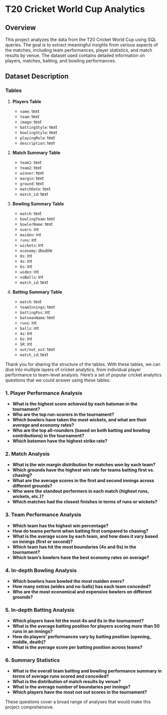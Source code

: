 # T20 Cricket World Cup Analytics

## Overview
This project analyzes the data from the T20 Cricket World Cup using SQL queries. The goal is to extract meaningful insights from various aspects of the matches, including team performances, player statistics, and match results by venue. The dataset used contains detailed information on players, matches, batting, and bowling performances.

## Dataset Description

### Tables

1. **Players Table**
   - `name`: text
   - `team`: text
   - `image`: text
   - `battingStyle`: text
   - `bowlingStyle`: text
   - `playingRole`: text
   - `description`: text

2. **Match Summary Table**
   - `team1`: text
   - `team2`: text
   - `winner`: text
   - `margin`: text
   - `ground`: text
   - `matchDate`: text
   - `match_id`: text

3. **Bowling Summary Table**
   - `match`: text
   - `bowlingTeam`: text
   - `bowlerName`: text
   - `overs`: int
   - `maiden`: int
   - `runs`: int
   - `wickets`: int
   - `economy`: double
   - `0s`: int
   - `4s`: int
   - `6s`: int
   - `wides`: int
   - `noBalls`: int
   - `match_id`: text

4. **Batting Summary Table**
   - `match`: text
   - `teamInnings`: text
   - `battingPos`: int
   - `batsmanName`: text
   - `runs`: int
   - `balls`: int
   - `4s`: int
   - `6s`: int
   - `SR`: int
   - `out/not_out`: text
   - `match_id`: text

Thank you for sharing the structure of the tables. With these tables, we can dive into multiple layers of cricket analytics, from individual player performance to team-level analysis. Here’s a set of popular cricket analytics questions that we could answer using these tables:

### 1. Player Performance Analysis
   - **What is the highest score achieved by each batsman in the tournament?**
   - **Who are the top run-scorers in the tournament?**
   - **Which bowlers have taken the most wickets, and what are their average and economy rates?**
   - **Who are the top all-rounders (based on both batting and bowling contributions) in the tournament?**
   - **Which batsmen have the highest strike rate?**

### 2. Match Analysis
   - **What is the win margin distribution for matches won by each team?**
   - **Which grounds have the highest win rate for teams batting first vs. chasing?**
   - **What are the average scores in the first and second innings across different grounds?**
   - **Who were the standout performers in each match (highest runs, wickets, etc.)?**
   - **Which matches had the closest finishes in terms of runs or wickets?**

### 3. Team Performance Analysis
   - **Which team has the highest win percentage?**
   - **How do teams perform when batting first compared to chasing?**
   - **What is the average score by each team, and how does it vary based on innings (first or second)?**
   - **Which team has hit the most boundaries (4s and 6s) in the tournament?**
   - **Which team’s bowlers have the best economy rates on average?**

### 4. In-depth Bowling Analysis
   - **Which bowlers have bowled the most maiden overs?**
   - **How many extras (wides and no-balls) has each team conceded?**
   - **Who are the most economical and expensive bowlers on different grounds?**

### 5. In-depth Batting Analysis
   - **Which players have hit the most 4s and 6s in the tournament?**
   - **What is the average batting position for players scoring more than 50 runs in an innings?**
   - **How do players’ performances vary by batting position (opening, middle, death)?**
   - **What is the average score per batting position across teams?**

### 6. Summary Statistics
   - **What is the overall team batting and bowling performance summary in terms of average runs scored and conceded?**
   - **What is the distribution of match results by venue?**
   - **What is the average number of boundaries per innings?**
   - **Which players have the most *not out* scores in the tournament?**

These questions cover a broad range of analyses that would make this project comprehensive.
